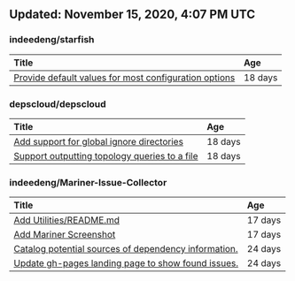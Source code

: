 ## Updated: November 15, 2020, 4:07 PM UTC


### indeedeng/starfish
|**Title**|**Age**|
|:----|:----|
|[Provide default values for most configuration options](https://github.com/indeedeng/starfish/issues/78)|18&nbsp;days|


### depscloud/depscloud
|**Title**|**Age**|
|:----|:----|
|[Add support for global ignore directories](https://github.com/depscloud/depscloud/issues/137)|18&nbsp;days|
|[Support outputting topology queries to a file](https://github.com/depscloud/depscloud/issues/135)|18&nbsp;days|


### indeedeng/Mariner-Issue-Collector
|**Title**|**Age**|
|:----|:----|
|[Add Utilities/README.md](https://github.com/indeedeng/Mariner-Issue-Collector/issues/30)|17&nbsp;days|
|[Add Mariner Screenshot](https://github.com/indeedeng/Mariner-Issue-Collector/issues/29)|17&nbsp;days|
|[Catalog potential sources of dependency information.](https://github.com/indeedeng/Mariner-Issue-Collector/issues/19)|24&nbsp;days|
|[Update gh-pages landing page to show found issues.](https://github.com/indeedeng/Mariner-Issue-Collector/issues/15)|24&nbsp;days|